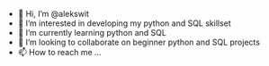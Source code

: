- 👋 Hi, I’m @alekswit
- 👀 I’m interested in developing my python and SQL skillset 
- 🌱 I’m currently learning python and SQL
- 💞️ I’m looking to collaborate on beginner python and SQL projects
- 📫 How to reach me ...

<!---
alekswit/alekswit is a ✨ special ✨ repository because its `README.md` (this file) appears on your GitHub profile.
You can click the Preview link to take a look at your changes.
--->
